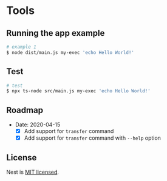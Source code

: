 # Tools

## Running the app example

```bash
# example 1
$ node dist/main.js my-exec 'echo Hello World!'
```

## Test

```bash
# test
$ npx ts-node src/main.js my-exec 'echo Hello World!'

```

## Roadmap

- Date: 2020-04-15
  - [x] Add support for `transfer` command
  - [x] Add support for `transfer` command with `--help` option

## License

Nest is [MIT licensed](LICENSE).

